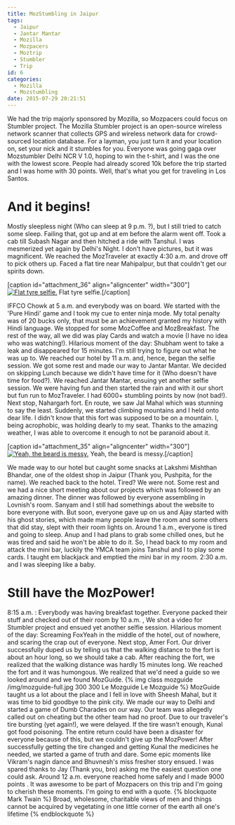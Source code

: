 ```yaml
---
title: MozStumbling in Jaipur
tags:
  - Jaipur
  - Jantar Mantar
  - Mozilla
  - Mozpacers
  - Moztrip
  - Stumbler
  - Trip
id: 6
categories:
  - Mozilla
  - Mozstumbling
date: 2015-07-29 20:21:51
---
```


We had the trip majorly sponsored by Mozilla, so Mozpacers could focus on Stumbler project. The Mozilla Stumbler project is an open-source wireless network scanner that collects GPS and wireless network data for crowd-sourced location database. For a layman, you just turn it and your location on, set your nick and it stumbles for you. Everyone was going gaga over Mozstumbler Delhi NCR V 1.0, hoping to win the t-shirt, and I was the one with the lowest score. People had already scored 10k before the trip started and I was home with 30 points. Well, that's what you get for traveling in Los Santos.

# And it begins!

Mostly sleepless night (Who can sleep at 9 p.m. ?), but I still tried to catch some sleep. Failing that, got up and at em before the alarm went off. Took a cab till Subash Nagar and then hitched a ride with Tanshul. I was mesmerized yet again by Delhi's Night. I don't have pictures, but it was magnificent. We reached the MozTraveler at exactly 4:30 a.m. and drove off to pick others up. Faced a flat tire near Mahipalpur, but that couldn't get our spirits down.

[caption id="attachment_36" align="aligncenter" width="300"][![Flat tyre selfie.](http://nikhilhanda.com/blog/wp-content/uploads/2015/11/img-20150720-wa00511-300x1691-300x169.jpg)](http://nikhilhanda.com/blog/wp-content/uploads/2015/11/img-20150720-wa00511-300x1691.jpg) Flat tyre selfie.[/caption]

IFFCO Chowk at 5 a.m. and everybody was on board. We started with the 'Pure Hindi' game and I took my cue to enter ninja mode. My total penalty was of 20 bucks only, that must be an achievement granted my history with Hindi language. We stopped for some MozCoffee and MozBreakfast. The rest of the way, all we did was play Cards and watch a movie (I have no idea who was watching!). Hilarious moment of the day: Shubham went to take a leak and disappeared for 15 minutes. I'm still trying to figure out what he was up to. We reached our hotel by 11 a.m. and, hence, began the selfie session. We got some rest and made our way to Jantar Mantar. We decided on skipping Lunch because we didn't have time for it (Who doesn't have time for food?). We reached Jantar Mantar, ensuing yet another selfie session. We were having fun and then started the rain and with it our short but fun run to MozTraveler. I had 6000+ stumbling points by now (not bad!). Next stop, Nahargarh fort. En route, we saw Jal Mahal which was stunning to say the least. Suddenly, we started climbing mountains and I held onto dear life. I didn't know that this fort was supposed to be on a mountain. I, being acrophobic, was holding dearly to my seat. Thanks to the amazing weather, I was able to overcome it enough to not be paranoid about it.

[caption id="attachment_35" align="aligncenter" width="300"][![Yeah, the beard is messy.](http://nikhilhanda.com/blog/wp-content/uploads/2015/11/19235225114_316dd9acd7_o-450x6001-300x2961-300x296.jpg)](http://nikhilhanda.com/blog/wp-content/uploads/2015/11/19235225114_316dd9acd7_o-450x6001-300x2961.jpg) Yeah, the beard is messy.[/caption]

We made way to our hotel but caught some snacks at Lakshmi Mishthan Bhandar, one of the oldest shop in Jaipur (Thank you, Pushpita, for the name). We reached back to the hotel. Tired? We were not. Some rest and we had a nice short meeting about our projects which was followed by an amazing dinner. The dinner was followed by everyone assembling in Lovnish's room. Sanyam and I still had somethings about the website to bore everyone with. But soon, everyone gave up on us and Ajay started with his ghost stories, which made many people leave the room and some others that did stay, slept with their room lights on. Around 1 a.m., everyone is tired and going to sleep. Anup and I had plans to grab some chilled ones, but he was tired and said he won't be able to do it. So, I head back to my room and attack the mini bar, luckily the YMCA team joins Tanshul and I to play some cards. I taught em blackjack and emptied the mini bar in my room. 2:30 a.m. and I was sleeping like a baby.

# Still have the MozPower!

8:15 a.m. : Everybody was having breakfast together. Everyone packed their stuff and checked out of their room by 10 a.m. , We shot a video for Stumbler project and ensued yet another selfie session. Hilarious moment of the day: Screaming FoxYeah in the middle of the hotel, out of nowhere, and scaring the crap out of everyone. Next stop, Amer Fort. Our driver successfully duped us by telling us that the walking distance to the fort is about an hour long, so we should take a cab. After reaching the fort, we realized that the walking distance was hardly 15 minutes long. We reached the fort and it was humongous. We realized that we'd need a guide so we looked around and we found MozGuide.
{% img class mozguide /img/mozguide-full.jpg 300 300 Le Mozguide Le Mozguide %}
MozGuide taught us a lot about the place and I fell in love with Sheesh Mahal, but it was time to bid goodbye to the pink city. We made our way to Delhi and started a game of Dumb Charades on our way. Our team was allegedly called out on cheating but the other team had no proof. Due to our traveler's tire bursting (yet again!), we were delayed. If the tire wasn't enough, Kunal got food poisoning. The entire return could have been a disaster for everyone because of this, but we couldn't give up the MozPower! After successfully getting the tire changed and getting Kunal the medicines he needed, we started a game of truth and dare. Some epic moments like Vikram's nagin dance and Bhuvnesh's miss fresher story ensued. I was spared thanks to Jay (Thank you, bro) asking me the easiest question one could ask. Around 12 a.m. everyone reached home safely and I made 9000 points . It was awesome to be part of Mozpacers on this trip and I'm going to cherish these moments. I'm going to end with a quote.
{% blockquote Mark Twain %}
Broad, wholesome, charitable views of men and things cannot be acquired by vegetating in one little corner of the earth all one's lifetime
{% endblockquote %}
&nbsp;

